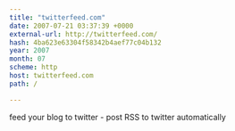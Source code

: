 ```yaml
---
title: "twitterfeed.com"
date: 2007-07-21 03:37:39 +0000
external-url: http://twitterfeed.com/
hash: 4ba623e63304f58342b4aef77c04b132
year: 2007
month: 07
scheme: http
host: twitterfeed.com
path: /

---
```


feed your blog to twitter - post RSS to twitter automatically
